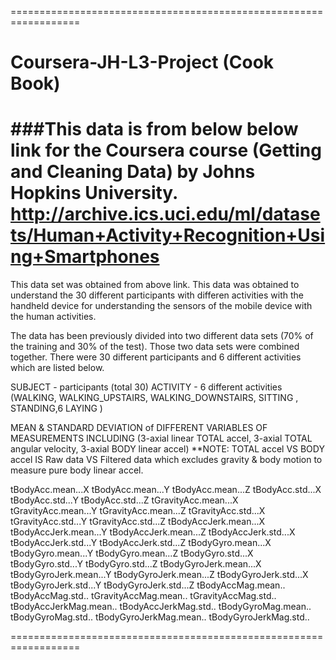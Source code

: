 ==================================================================
# Coursera-JH-L3-Project (Cook Book)
###This data is from below below link for the Coursera course (Getting and Cleaning Data) by Johns Hopkins University.
http://archive.ics.uci.edu/ml/datasets/Human+Activity+Recognition+Using+Smartphones 
==================================================================
This data set was obtained from above link.  This data was obtained to understand the 30 different participants with differen activities with the handheld device for understanding the sensors of the mobile device with the human activities.

The data has been previously divided into two different data sets (70% of the training and 30% of the test).  Those two data sets were combined together.  There were 30 different participants and 6 different activities which are listed below.

SUBJECT - participants (total 30)
ACTIVITY - 6 different activities
 (WALKING, WALKING_UPSTAIRS, WALKING_DOWNSTAIRS, SITTING
, STANDING,6 LAYING
)

MEAN & STANDARD DEVIATION of DIFFERENT VARIABLES OF MEASUREMENTS INCLUDING
 (3-axial linear TOTAL accel, 3-axial TOTAL angular velocity, 3-axial BODY linear accel)
 **NOTE:
     TOTAL accel VS BODY accel
      IS 
     Raw data VS Filtered data which excludes gravity & body motion to measure pure body linear accel.

tBodyAcc.mean...X
tBodyAcc.mean...Y
tBodyAcc.mean...Z
tBodyAcc.std...X
tBodyAcc.std...Y
tBodyAcc.std...Z
tGravityAcc.mean...X
tGravityAcc.mean...Y
tGravityAcc.mean...Z
tGravityAcc.std...X
tGravityAcc.std...Y
tGravityAcc.std...Z
tBodyAccJerk.mean...X
tBodyAccJerk.mean...Y
tBodyAccJerk.mean...Z
tBodyAccJerk.std...X
tBodyAccJerk.std...Y
tBodyAccJerk.std...Z
tBodyGyro.mean...X
tBodyGyro.mean...Y
tBodyGyro.mean...Z
tBodyGyro.std...X
tBodyGyro.std...Y
tBodyGyro.std...Z
tBodyGyroJerk.mean...X
tBodyGyroJerk.mean...Y
tBodyGyroJerk.mean...Z
tBodyGyroJerk.std...X
tBodyGyroJerk.std...Y
tBodyGyroJerk.std...Z
tBodyAccMag.mean..
tBodyAccMag.std..
tGravityAccMag.mean..
tGravityAccMag.std..
tBodyAccJerkMag.mean..
tBodyAccJerkMag.std..
tBodyGyroMag.mean..
tBodyGyroMag.std..
tBodyGyroJerkMag.mean..
tBodyGyroJerkMag.std..


==================================================================


